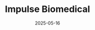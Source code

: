 ---  
layout: startup_page  
title: "Impulse Biomedical"  
id: "impulsebiomed.com"  
permalink: "/impulsebiomedicalimpulsebiomed.com05162025/"  
website: "https://www.impulsebiomed.com/"  
funding_round: ""  
funding_amount: ""  
investors: "E Squared Investments, ANZA Capital"  
about: "Impulse Biomedical develops and commercializes breakthrough medical devices focused on improving emergency care. Their flagship products include the Easy Squeezy asthma inhaler and the ZiBiPen epinephrine auto-injector, designed for affordability and ease of use."  
markets: "Biomedical Engineering, MedTech"  
hq: "Cape Town, South Africa"  
founded_year: "2018"  
linkedin: "https://www.linkedin.com/company/impulse-biomed"  
twitter: "https://twitter.com/impulse_biomed"  
instagram: ""  
facebook: "https://www.facebook.com/ImpulseBiomedic"  
crunchbase: "https://www.crunchbase.com/organization/impulse-biomedical"  
pitchbook: "https://pitchbook.com/profiles/company/463452-49"  

date_display: "16-May-2025"  
date: "2025-05-16"

# SEO Optimization  
meta_title: "Impulse Biomedical"  
meta_description: "Impulse Biomedical, Impulse Biomedical develops and commercializes breakthrough medical devices focused on improving emergency care. Their flagship products include the E..."  
meta_keywords: "Impulse Biomedical, Biomedical Engineering, MedTech,  funding"  
canonical_url: "https://startup.projectstartups.com/impulsebiomedicalimpulsebiomed.com05162025/"  
---
